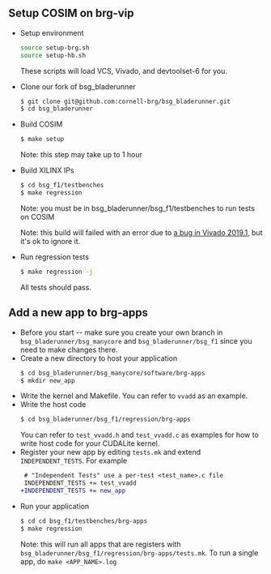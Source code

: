 ## Setup COSIM on brg-vip

 - Setup environment
   ```bash
   source setup-brg.sh
   source setup-hb.sh
   ```
   These scripts will load VCS, Vivado, and devtoolset-6 for you.
 - Clone our fork of bsg_bladerunner
   ```bash
   $ git clone git@github.com:cornell-brg/bsg_bladerunner.git
   $ cd bsg_bladerunner
   ```
 - Build COSIM
   ```bash
   $ make setup
   ```
   Note: this step may take up to 1 hour
 - Build XILINX IPs
   ```bash
   $ cd bsg_f1/testbenches
   $ make regression
   ```
   Note: you must be in bsg_bladerunner/bsg_f1/testbenches to run tests on COSIM
   
   Note: this build will failed with an error due to [a bug in Vivado 2019.1](https://www.xilinx.com/support/answers/72404.html), but it's ok to ignore it.
 - Run regression tests
   ```bash
   $ make regression -j
   ```
   All tests should pass.
   
## Add a new app to brg-apps
 - Before you start -- make sure you create your own branch in `bsg_bladerunner/bsg_manycore` and `bsg_bladerunner/bsg_f1` since you need to make changes there.
 - Create a new directory to host your application
   ```bash
   $ cd bsg_bladerunner/bsg_manycore/software/brg-apps
   $ mkdir new_app
   ```
 - Write the kernel and Makefile. You can refer to `vvadd` as an example.
 - Write the host code
   ```bash
   $ cd bsg_bladerunner/bsg_f1/regression/brg-apps
   ```
   You can refer to `test_vvadd.h` and `test_vvadd.c` as examples for how to write host code for your CUDALite kernel.
 - Register your new app by editing `tests.mk` and extend `INDEPENDENT_TESTS`. For example
   ```diff
    # "Independent Tests" use a per-test <test_name>.c file
    INDEPENDENT_TESTS += test_vvadd
   +INDEPENDENT_TESTS += new_app
   ```
 - Run your application
   ```bash
   $ cd cd bsg_f1/testbenches/brg-apps
   $ make regression
   ```
   Note: this will run all apps that are registers with `bsg_bladerunner/bsg_f1/regression/brg-apps/tests.mk`. To run a single app, do `make <APP_NAME>.log`
   
   
